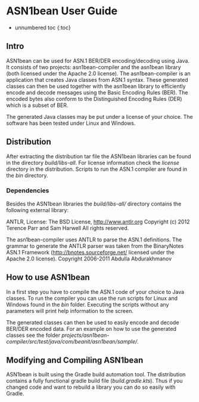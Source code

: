 # ASN1bean User Guide

* unnumbered toc
{:toc}



## Intro

ASN1bean can be used for ASN.1 BER/DER encoding/decoding using Java. It consists of two projects: asn1bean-compiler and the asn1bean library (both licensed under the Apache 2.0 license). The asn1bean-compiler is an application that creates Java classes from ASN.1 syntax. These generated classes can then be used together with the asn1bean library to efficiently encode and decode messages using the Basic Encoding Rules (BER). The encoded bytes also conform to the Distinguished Encoding Rules (DER) which is a subset of BER.

The generated Java classes may be put under a license of your choice. The software has been tested under Linux and Windows.

## Distribution

After extracting the distribution tar file the ASN1bean libraries can be found in the directory *build/libs-all*. For license information check the *license* directory in the distribution. Scripts to run the ASN.1 compiler are found in the *bin* directory.

### Dependencies

Besides the ASN1bean libraries the *build/libs-all/* directory contains the following external library:

ANTLR, License: The BSD License, http://www.antlr.org Copyright (c) 2012 Terence Parr and Sam Harwell All rights reserved.

The asn1bean-compiler uses ANTLR to parse the ASN.1 definitions. The grammar to generate the ANTLR parser was taken from the BinaryNotes ASN.1 Framework (http://bnotes.sourceforge.net/ licensed under the Apache 2.0 license).  Copyright 2006-2011 Abdulla Abdurakhmanov

## How to use ASN1bean

In a first step you have to compile the ASN.1 code of your choice to Java classes. To run the compiler you can use the run scripts for Linux and Windows found in the _bin_ folder. Executing the scripts without any parameters will print help information to the screen.

The generated classes can then be used to easily encode and decode BER/DER encoded data. For an example on how to use the generated classes see the folder _projects/asn1bean-compiler/src/test/java/com/beanit/asn1bean/sample/_.


## Modifying and Compiling ASN1bean

ASN1bean is built using the Gradle build automation tool. The distribution contains a fully functional gradle build file (_build.gradle.kts_). Thus if you changed code and want to rebuild a library you can do so easily with Gradle.
